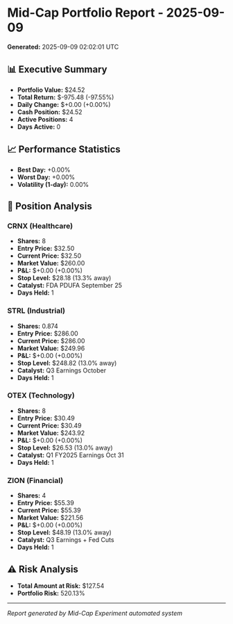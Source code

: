 # Mid-Cap Portfolio Report - 2025-09-09

**Generated:** 2025-09-09 02:02:01 UTC

## 📊 Executive Summary

- **Portfolio Value:** $24.52
- **Total Return:** $-975.48 (-97.55%)
- **Daily Change:** $+0.00 (+0.00%)
- **Cash Position:** $24.52
- **Active Positions:** 4
- **Days Active:** 0

## 📈 Performance Statistics

- **Best Day:** +0.00%
- **Worst Day:** +0.00%
- **Volatility (1-day):** 0.00%

## 💼 Position Analysis

### CRNX (Healthcare)
- **Shares:** 8
- **Entry Price:** $32.50
- **Current Price:** $32.50
- **Market Value:** $260.00
- **P&L:** $+0.00 (+0.00%)
- **Stop Level:** $28.18 (13.3% away)
- **Catalyst:** FDA PDUFA September 25
- **Days Held:** 1

### STRL (Industrial)
- **Shares:** 0.874
- **Entry Price:** $286.00
- **Current Price:** $286.00
- **Market Value:** $249.96
- **P&L:** $+0.00 (+0.00%)
- **Stop Level:** $248.82 (13.0% away)
- **Catalyst:** Q3 Earnings October
- **Days Held:** 1

### OTEX (Technology)
- **Shares:** 8
- **Entry Price:** $30.49
- **Current Price:** $30.49
- **Market Value:** $243.92
- **P&L:** $+0.00 (+0.00%)
- **Stop Level:** $26.53 (13.0% away)
- **Catalyst:** Q1 FY2025 Earnings Oct 31
- **Days Held:** 1

### ZION (Financial)
- **Shares:** 4
- **Entry Price:** $55.39
- **Current Price:** $55.39
- **Market Value:** $221.56
- **P&L:** $+0.00 (+0.00%)
- **Stop Level:** $48.19 (13.0% away)
- **Catalyst:** Q3 Earnings + Fed Cuts
- **Days Held:** 1

## ⚠️ Risk Analysis

- **Total Amount at Risk:** $127.54
- **Portfolio Risk:** 520.13%

---
*Report generated by Mid-Cap Experiment automated system*
